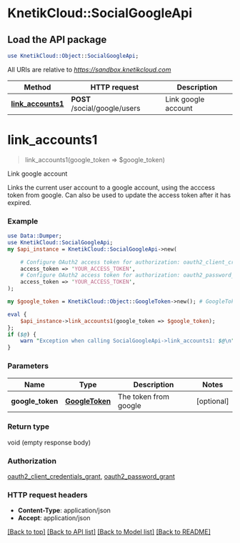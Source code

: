 # KnetikCloud::SocialGoogleApi

## Load the API package
```perl
use KnetikCloud::Object::SocialGoogleApi;
```

All URIs are relative to *https://sandbox.knetikcloud.com*

Method | HTTP request | Description
------------- | ------------- | -------------
[**link_accounts1**](SocialGoogleApi.md#link_accounts1) | **POST** /social/google/users | Link google account


# **link_accounts1**
> link_accounts1(google_token => $google_token)

Link google account

Links the current user account to a google account, using the acccess token from google. Can also be used to update the access token after it has expired.

### Example 
```perl
use Data::Dumper;
use KnetikCloud::SocialGoogleApi;
my $api_instance = KnetikCloud::SocialGoogleApi->new(

    # Configure OAuth2 access token for authorization: oauth2_client_credentials_grant
    access_token => 'YOUR_ACCESS_TOKEN',
    # Configure OAuth2 access token for authorization: oauth2_password_grant
    access_token => 'YOUR_ACCESS_TOKEN',
);

my $google_token = KnetikCloud::Object::GoogleToken->new(); # GoogleToken | The token from google

eval { 
    $api_instance->link_accounts1(google_token => $google_token);
};
if ($@) {
    warn "Exception when calling SocialGoogleApi->link_accounts1: $@\n";
}
```

### Parameters

Name | Type | Description  | Notes
------------- | ------------- | ------------- | -------------
 **google_token** | [**GoogleToken**](GoogleToken.md)| The token from google | [optional] 

### Return type

void (empty response body)

### Authorization

[oauth2_client_credentials_grant](../README.md#oauth2_client_credentials_grant), [oauth2_password_grant](../README.md#oauth2_password_grant)

### HTTP request headers

 - **Content-Type**: application/json
 - **Accept**: application/json

[[Back to top]](#) [[Back to API list]](../README.md#documentation-for-api-endpoints) [[Back to Model list]](../README.md#documentation-for-models) [[Back to README]](../README.md)

